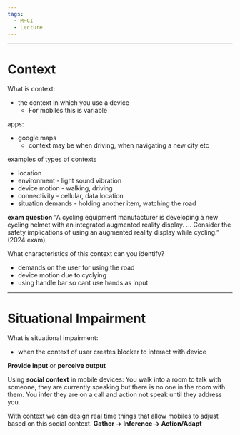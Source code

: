```yaml
---
tags:
  - MHCI
  - Lecture
---
```

---
# Context
What is context:
- the context in which you use a device
	- For mobiles this is variable

apps:
- google maps
	- context may be when driving, when navigating a new city etc

examples of types of contexts
- location
- environment - light sound vibration
- device motion - walking, driving
- connectivity - cellular, data location
- situation demands -  holding another item, watching the road

**exam question**
“A cycling equipment manufacturer is developing a new cycling helmet with an integrated augmented reality display. ... Consider the safety implications of using an augmented reality display while cycling.” (2024 exam)

What characteristics of this context can you identify?
- demands on the user for using the road
- device motion due to cyclying
- using handle bar so cant use hands as input

---
# Situational Impairment
What is situational impairment:
- when the context of user creates blocker to interact with device

**Provide input** or **perceive output**

Using **social context** in mobile devices:
You walk into a room to talk with someone, they are currently speaking but there is no one in the room with them.
You infer they are on a call and action not speak until they address you.

With context we can design real time things that allow mobiles to adjust based on this social context.
**Gather -> Inference -> Action/Adapt**

